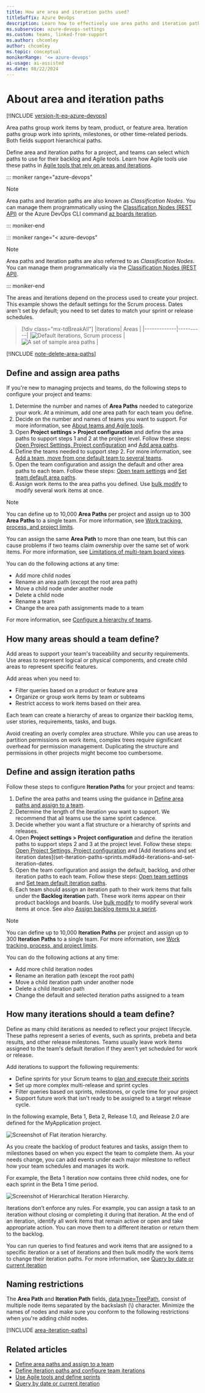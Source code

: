 ```yaml
---
title: How are area and iteration paths used?
titleSuffix: Azure DevOps
description: Learn how to effectively use area paths and iteration paths in Azure DevOps to organize and manage your projects.
ms.subservice: azure-devops-settings
ms.custom: teams, linked-from-support
ms.author: chcomley
author: chcomley
ms.topic: conceptual
monikerRange: '<= azure-devops'
ai-usage: ai-assisted
ms.date: 08/22/2024
---
```


# About area and iteration paths 

[!INCLUDE [version-lt-eq-azure-devops](../../includes/version-lt-eq-azure-devops.md)]

Area paths group work items by team, product, or feature area. Iteration paths group work into sprints, milestones, or other time-related periods. Both fields support hierarchical paths.

Define area and iteration paths for a project, and teams can select which paths to use for their backlog and Agile tools. Learn how Agile tools use these paths in [Agile tools that rely on areas and iterations](about-teams-and-settings.md).

::: moniker range="azure-devops" 

> [!NOTE]
> Area paths and iteration paths are also known as *Classification Nodes*. You can manage them programmatically using the [Classification Nodes (REST API)](/rest/api/azure/devops/wit/classification%20nodes) or the Azure DevOps CLI command [az boards iteration](/cli/azure/boards/iteration).

::: moniker-end

::: moniker range="< azure-devops" 

> [!NOTE] 
> Area paths and iteration paths are also referred to as *Classification Nodes*. You can manage them programmatically via the [Classification Nodes (REST API)](/rest/api/azure/devops/wit/classification%20nodes).

::: moniker-end

The areas and iterations depend on the process used to create your project. This example shows the default settings for the Scrum process. Dates aren't set by default; you need to set dates to match your sprint or release schedules.

> [!div class="mx-tdBreakAll"] 
> |Iterations| Areas |
> |-------------|----------| 
> |<img src="media/iterations/project-configuration-iterations.png" alt="Default iterations, Scrum process" /> | <img src="media/areas/project-configuration-areas.png" alt="A set of sample area paths" /> | 


[!INCLUDE [note-delete-area-paths](../../boards/includes/note-delete-area-paths.md)]

## Define and assign area paths

If you're new to managing projects and teams, do the following steps to configure your project and teams:

1. Determine the number and names of **Area Paths** needed to categorize your work. At a minimum, add one area path for each team you define.
2. Decide on the number and names of teams you want to support. For more information, see [About teams and Agile tools](about-teams-and-settings.md).
3. Open **Project settings > Project configuration** and define the area paths to support steps 1 and 2 at the project level. Follow these steps: [Open Project Settings, Project configuration](set-area-paths.md#open-project-settings) and [Add area paths](set-area-paths.md#add-areas).
4. Define the teams needed to support step 2. For more information, see [Add a team, move from one default team to several teams](add-teams.md).
5. Open the team configuration and assign the default and other area paths to each team. Follow these steps: [Open team settings](set-area-paths.md#list-team-iterations) and [Set team default area paths](set-area-paths.md#team-area-paths).
6. Assign work items to the area paths you defined. Use [bulk modify](../../boards/backlogs/bulk-modify-work-items.md) to modify several work items at once.
 
> [!NOTE]
> You can define up to 10,000 **Area Paths** per project and assign up to 300 **Area Paths** to a single team. For more information, see [Work tracking, process, and project limits](work/object-limits.md).
> 
> You can assign the same **Area Path** to more than one team, but this can cause problems if two teams claim ownership over the same set of work items. For more information, see [Limitations of multi-team board views](../../boards/boards/kanban-overview.md). 

You can do the following actions at any time: 

- Add more child nodes
- Rename an area path (except the root area path)
- Move a child node under another node 
- Delete a child node 
- Rename a team 
- Change the area path assignments made to a team

For more information, see [Configure a hierarchy of teams](../../boards/plans/configure-hierarchical-teams.md). 

## How many areas should a team define?

Add areas to support your team's traceability and security requirements. Use areas to represent logical or physical components, and create child areas to represent specific features.

Add areas when you need to:
* Filter queries based on a product or feature area
* Organize or group work items by team or subteams
* Restrict access to work items based on their area.

Each team can create a hierarchy of areas to organize their backlog items, user stories, requirements, tasks, and bugs.

Avoid creating an overly complex area structure. While you can use areas to partition permissions on work items, complex trees require significant overhead for permission management. Duplicating the structure and permissions in other projects might become too cumbersome.


## Define and assign iteration paths

Follow these steps to configure **Iteration Paths** for your project and teams:

1. Define the area paths and teams using the guidance in [Define area paths and assign to a team](set-area-paths.md#guidance).
2. Determine the length of the iteration you want to support. We recommend that all teams use the same sprint cadence.
3. Decide whether you want a flat structure or a hierarchy of sprints and releases.
4. Open **Project settings > Project configuration** and define the iteration paths to support steps 2 and 3 at the project level. Follow these steps: [Open Project Settings, Project configuration](set-iteration-paths-sprints.md#open-project-settings) and [Add iterations and set iteration dates](set-iteration-paths-sprints.md#add-iterations-and-set-iteration-dates.
5. Open the team configuration and assign the default, backlog, and other iteration paths to each team. Follow these steps: [Open team settings](set-iteration-paths-sprints.md#list-team-iterations) and [Set team default iteration paths](set-iteration-paths-sprints.md#list-team-iterations).
6. Each team should assign an iteration path to their work items that falls under the **Backlog iteration** path. These work items appear on their product backlogs and boards. Use [bulk modify](../../boards/backlogs/bulk-modify-work-items.md) to modify several work items at once. See also [Assign backlog items to a sprint](../../boards/sprints/assign-work-sprint.md).

> [!NOTE]  
> You can define up to 10,000 **Iteration Paths** per project and assign up to 300 **Iteration Paths** to a single team. For more information, see [Work tracking, process, and project limits](work/object-limits.md).

You can do the following actions at any time:
 
- Add more child iteration nodes
- Rename an iteration path (except the root path)
- Move a child iteration path under another node 
- Delete a child iteration path 
- Change the default and selected iteration paths assigned to a team

## How many iterations should a team define?

Define as many child iterations as needed to reflect your project lifecycle. These paths represent a series of events, such as sprints, prebeta and beta results, and other release milestones. Teams usually leave work items assigned to the team's default iteration if they aren't yet scheduled for work or release.

Add iterations to support the following requirements:
* Define sprints for your Scrum teams to [plan and execute their sprints](../../boards/sprints/assign-work-sprint.md)
* Set up more complex multi-release and sprint cycles
* Filter queries based on sprints, milestones, or cycle time for your project
* Support future work that isn't ready to be assigned to a target release cycle.

In the following example, Beta 1, Beta 2, Release 1.0, and Release 2.0 are defined for the MyApplication project.

<img src="media/areas/ALM_CW_IterationHierarchy-Before.png" alt="Screenshot of Flat iteration hierarchy." />  

As you create the backlog of product features and tasks, assign them to milestones based on when you expect the team to complete them. As your needs change, you can add events under each major milestone to reflect how your team schedules and manages its work.

For example, the Beta 1 iteration now contains three child nodes, one for each sprint in the Beta 1 time period.

<img src="media/areas/ALM_CW_IterationHierarchy-After.png" alt="Screenshot of Hierarchical Iteration Hierarchy." />  

Iterations don't enforce any rules. For example, you can assign a task to an iteration without closing or completing it during that iteration. At the end of an iteration, identify all work items that remain active or open and take appropriate action. You can move them to a different iteration or return them to the backlog.

You can run queries to find features and work items that are assigned to a specific iteration or a set of iterations and then bulk modify the work items to change their iteration paths. For more information, see [Query by date or current iteration](../../boards/queries/query-by-date-or-current-iteration.md) 


## Naming restrictions 

The **Area Path** and **Iteration Path** fields, [data type=TreePath](../../boards/work-items/work-item-fields.md), consist of multiple node items separated by the backslash (&#92;) character. Minimize the names of nodes and make sure you conform to the following restrictions when you're adding child nodes.

[!INCLUDE [area-iteration-paths](includes/name-restrictions/area-iteration-paths.md)] 


## Related articles 
 
- [Define area paths and assign to a team](set-area-paths.md)
- [Define iteration paths and configure team iterations](set-iteration-paths-sprints.md)
- [Use Agile tools and define sprints](../../boards/sprints/define-sprints.md)
- [Query by date or current iteration](../../boards/queries/query-by-date-or-current-iteration.md)
